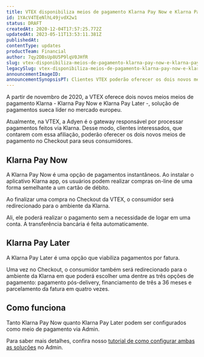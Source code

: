 ```yaml
---
title: VTEX disponibiliza meios de pagamento Klarna Pay Now e Klarna Pay Later para mercado europeu
id: 1YAcV4TEeNlhL49jvdX2w1
status: DRAFT
createdAt: 2020-12-04T17:57:25.772Z
updatedAt: 2023-05-11T13:53:11.381Z
publishedAt: 
contentType: updates
productTeam: Financial
author: 7qy2DBsUp8U5P9lqV0JHfR
slug: vtex-disponibiliza-meios-de-pagamento-klarna-pay-now-e-klarna-pay-later
legacySlug: vtex-disponibiliza-meios-de-pagamento-klarna-pay-now-e-klarna-pay-later-para
announcementImageID: 
announcementSynopsisPT: Clientes VTEX poderão oferecer os dois novos métodos de pagamento aos seus consumidores via gateway Adyen.
---
```


A partir de novembro de 2020, a VTEX oferece dois novos meios meios de pagamento Klarna - Klarna Pay Now e Klarna Pay Later -, solução de pagamentos sueca líder no mercado europeu.

Atualmente, na VTEX, a Adyen é o gateway responsável por processar pagamentos feitos via Klarna. Desse modo, clientes interessados, que contarem com essa afiliação, poderão oferecer os dois novos meios de pagamento no Checkout para seus consumidores.

## Klarna Pay Now
A Klarna Pay Now é uma opção de pagamentos instantâneos. Ao instalar o aplicativo Klarna app, os usuários podem realizar compras on-line de uma forma semelhante a um cartão de débito.

Ao finalizar uma compra no Checkout da VTEX, o consumidor será redirecionado para o ambiente da Klarna. 

Ali, ele poderá realizar o pagamento sem a necessidade de logar em uma conta. A transferência bancária é feita automaticamente.

## Klarna Pay Later
A Klarna Pay Later é uma opção que viabiliza pagamentos por fatura.

Uma vez no Checkout, o consumidor também será redirecionado para o ambiente da Klarna em que poderá escolher uma dentre as três opções de pagamento: pagamento pós-delivery, financiamento de três a 36 meses e parcelamento da fatura em quatro vezes.

## Como funciona 
Tanto Klarna Pay Now quanto Klarna Pay Later podem ser configurados como meio de pagamento via Admin.

Para saber mais detalhes, confira nosso [tutorial de como configurar ambas as soluções](https://help.vtex.com/pt/tutorial/configure-klarna-pay-now-e-klarna-pay-later-como-meio-de-pagamento--4nsW4t3jGU9f8qqGoVjVtz?&utm_source=autocomplete "tutorial de como configurar ambas as soluções") no Admin. 
